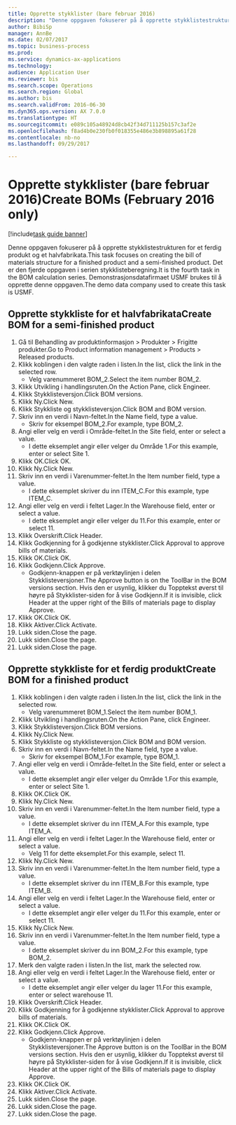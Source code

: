 ```yaml
--- 
title: Opprette stykklister (bare februar 2016)
description: "Denne oppgaven fokuserer på å opprette stykklistestrukturen for et ferdig produkt og et halvfabrikata."
author: BibiSp
manager: AnnBe
ms.date: 02/07/2017
ms.topic: business-process
ms.prod: 
ms.service: dynamics-ax-applications
ms.technology: 
audience: Application User
ms.reviewer: bis
ms.search.scope: Operations
ms.search.region: Global
ms.author: bis
ms.search.validFrom: 2016-06-30
ms.dyn365.ops.version: AX 7.0.0
ms.translationtype: HT
ms.sourcegitcommit: e089c105a48924d8cb42f34d711125b157c3af2e
ms.openlocfilehash: f8ad4b0e230fb0f018355e486e3b898895a61f28
ms.contentlocale: nb-no
ms.lasthandoff: 09/29/2017

---
```

# <a name="create-boms-february-2016-only"></a><span data-ttu-id="9241c-103">Opprette stykklister (bare februar 2016)</span><span class="sxs-lookup"><span data-stu-id="9241c-103">Create BOMs (February 2016 only)</span></span>

[!include[task guide banner](../../includes/task-guide-banner.md)]

<span data-ttu-id="9241c-104">Denne oppgaven fokuserer på å opprette stykklistestrukturen for et ferdig produkt og et halvfabrikata.</span><span class="sxs-lookup"><span data-stu-id="9241c-104">This task focuses on creating the bill of materials structure for a finished product and a semi-finished product.</span></span> <span data-ttu-id="9241c-105">Det er den fjerde oppgaven i serien stykklisteberegning.</span><span class="sxs-lookup"><span data-stu-id="9241c-105">It is the fourth task in the BOM calculation series.</span></span> <span data-ttu-id="9241c-106">Demonstrasjonsdatafirmaet USMF brukes til å opprette denne oppgaven.</span><span class="sxs-lookup"><span data-stu-id="9241c-106">The demo data company used to create this task is USMF.</span></span>


## <a name="create-bom-for-a-semi-finished-product"></a><span data-ttu-id="9241c-107">Opprette stykkliste for et halvfabrikata</span><span class="sxs-lookup"><span data-stu-id="9241c-107">Create BOM for a semi-finished product</span></span>
1. <span data-ttu-id="9241c-108">Gå til Behandling av produktinformasjon > Produkter > Frigitte produkter.</span><span class="sxs-lookup"><span data-stu-id="9241c-108">Go to Product information management > Products > Released products.</span></span>
2. <span data-ttu-id="9241c-109">Klikk koblingen i den valgte raden i listen.</span><span class="sxs-lookup"><span data-stu-id="9241c-109">In the list, click the link in the selected row.</span></span>
    * <span data-ttu-id="9241c-110">Velg varenummeret BOM_2.</span><span class="sxs-lookup"><span data-stu-id="9241c-110">Select the item number BOM_2.</span></span>  
3. <span data-ttu-id="9241c-111">Klikk Utvikling i handlingsruten.</span><span class="sxs-lookup"><span data-stu-id="9241c-111">On the Action Pane, click Engineer.</span></span>
4. <span data-ttu-id="9241c-112">Klikk Stykklisteversjon.</span><span class="sxs-lookup"><span data-stu-id="9241c-112">Click BOM versions.</span></span>
5. <span data-ttu-id="9241c-113">Klikk Ny.</span><span class="sxs-lookup"><span data-stu-id="9241c-113">Click New.</span></span>
6. <span data-ttu-id="9241c-114">Klikk Stykkliste og stykklisteversjon.</span><span class="sxs-lookup"><span data-stu-id="9241c-114">Click BOM and BOM version.</span></span>
7. <span data-ttu-id="9241c-115">Skriv inn en verdi i Navn-feltet.</span><span class="sxs-lookup"><span data-stu-id="9241c-115">In the Name field, type a value.</span></span>
    * <span data-ttu-id="9241c-116">Skriv for eksempel BOM_2.</span><span class="sxs-lookup"><span data-stu-id="9241c-116">For example, type BOM_2.</span></span>  
8. <span data-ttu-id="9241c-117">Angi eller velg en verdi i Område-feltet.</span><span class="sxs-lookup"><span data-stu-id="9241c-117">In the Site field, enter or select a value.</span></span>
    * <span data-ttu-id="9241c-118">I dette eksemplet angir eller velger du Område 1.</span><span class="sxs-lookup"><span data-stu-id="9241c-118">For this example, enter or select Site 1.</span></span>  
9. <span data-ttu-id="9241c-119">Klikk OK.</span><span class="sxs-lookup"><span data-stu-id="9241c-119">Click OK.</span></span>
10. <span data-ttu-id="9241c-120">Klikk Ny.</span><span class="sxs-lookup"><span data-stu-id="9241c-120">Click New.</span></span>
11. <span data-ttu-id="9241c-121">Skriv inn en verdi i Varenummer-feltet.</span><span class="sxs-lookup"><span data-stu-id="9241c-121">In the Item number field, type a value.</span></span>
    * <span data-ttu-id="9241c-122">I dette eksemplet skriver du inn ITEM_C.</span><span class="sxs-lookup"><span data-stu-id="9241c-122">For this example, type ITEM_C.</span></span>  
12. <span data-ttu-id="9241c-123">Angi eller velg en verdi i feltet Lager.</span><span class="sxs-lookup"><span data-stu-id="9241c-123">In the Warehouse field, enter or select a value.</span></span>
    * <span data-ttu-id="9241c-124">I dette eksemplet angir eller velger du 11.</span><span class="sxs-lookup"><span data-stu-id="9241c-124">For this example, enter or select 11.</span></span>  
13. <span data-ttu-id="9241c-125">Klikk Overskrift.</span><span class="sxs-lookup"><span data-stu-id="9241c-125">Click Header.</span></span>
14. <span data-ttu-id="9241c-126">Klikk Godkjenning for å godkjenne stykklister.</span><span class="sxs-lookup"><span data-stu-id="9241c-126">Click Approval to approve bills of materials.</span></span>
15. <span data-ttu-id="9241c-127">Klikk OK.</span><span class="sxs-lookup"><span data-stu-id="9241c-127">Click OK.</span></span>
16. <span data-ttu-id="9241c-128">Klikk Godkjenn.</span><span class="sxs-lookup"><span data-stu-id="9241c-128">Click Approve.</span></span>
    * <span data-ttu-id="9241c-129">Godkjenn-knappen er på verktøylinjen i delen Stykklisteversjoner.</span><span class="sxs-lookup"><span data-stu-id="9241c-129">The Approve button is on the ToolBar in the  BOM versions section.</span></span> <span data-ttu-id="9241c-130">Hvis den er usynlig, klikker du Topptekst øverst til høyre på Stykklister-siden for å vise Godkjenn.</span><span class="sxs-lookup"><span data-stu-id="9241c-130">If it is invisible, click Header at the upper right of the Bills of materials page to display Approve.</span></span>  
17. <span data-ttu-id="9241c-131">Klikk OK.</span><span class="sxs-lookup"><span data-stu-id="9241c-131">Click OK.</span></span>
18. <span data-ttu-id="9241c-132">Klikk Aktiver.</span><span class="sxs-lookup"><span data-stu-id="9241c-132">Click Activate.</span></span>
19. <span data-ttu-id="9241c-133">Lukk siden.</span><span class="sxs-lookup"><span data-stu-id="9241c-133">Close the page.</span></span>
20. <span data-ttu-id="9241c-134">Lukk siden.</span><span class="sxs-lookup"><span data-stu-id="9241c-134">Close the page.</span></span>
21. <span data-ttu-id="9241c-135">Lukk siden.</span><span class="sxs-lookup"><span data-stu-id="9241c-135">Close the page.</span></span>

## <a name="create-bom-for-a-finished-product"></a><span data-ttu-id="9241c-136">Opprette stykkliste for et ferdig produkt</span><span class="sxs-lookup"><span data-stu-id="9241c-136">Create BOM for a finished product</span></span>
1. <span data-ttu-id="9241c-137">Klikk koblingen i den valgte raden i listen.</span><span class="sxs-lookup"><span data-stu-id="9241c-137">In the list, click the link in the selected row.</span></span>
    * <span data-ttu-id="9241c-138">Velg varenummeret BOM_1.</span><span class="sxs-lookup"><span data-stu-id="9241c-138">Select the item number BOM_1.</span></span>  
2. <span data-ttu-id="9241c-139">Klikk Utvikling i handlingsruten.</span><span class="sxs-lookup"><span data-stu-id="9241c-139">On the Action Pane, click Engineer.</span></span>
3. <span data-ttu-id="9241c-140">Klikk Stykklisteversjon.</span><span class="sxs-lookup"><span data-stu-id="9241c-140">Click BOM versions.</span></span>
4. <span data-ttu-id="9241c-141">Klikk Ny.</span><span class="sxs-lookup"><span data-stu-id="9241c-141">Click New.</span></span>
5. <span data-ttu-id="9241c-142">Klikk Stykkliste og stykklisteversjon.</span><span class="sxs-lookup"><span data-stu-id="9241c-142">Click BOM and BOM version.</span></span>
6. <span data-ttu-id="9241c-143">Skriv inn en verdi i Navn-feltet.</span><span class="sxs-lookup"><span data-stu-id="9241c-143">In the Name field, type a value.</span></span>
    * <span data-ttu-id="9241c-144">Skriv for eksempel BOM_1.</span><span class="sxs-lookup"><span data-stu-id="9241c-144">For example, type BOM_1.</span></span>  
7. <span data-ttu-id="9241c-145">Angi eller velg en verdi i Område-feltet.</span><span class="sxs-lookup"><span data-stu-id="9241c-145">In the Site field, enter or select a value.</span></span>
    * <span data-ttu-id="9241c-146">I dette eksemplet angir eller velger du Område 1.</span><span class="sxs-lookup"><span data-stu-id="9241c-146">For this example, enter or select Site 1.</span></span>  
8. <span data-ttu-id="9241c-147">Klikk OK.</span><span class="sxs-lookup"><span data-stu-id="9241c-147">Click OK.</span></span>
9. <span data-ttu-id="9241c-148">Klikk Ny.</span><span class="sxs-lookup"><span data-stu-id="9241c-148">Click New.</span></span>
10. <span data-ttu-id="9241c-149">Skriv inn en verdi i Varenummer-feltet.</span><span class="sxs-lookup"><span data-stu-id="9241c-149">In the Item number field, type a value.</span></span>
    * <span data-ttu-id="9241c-150">I dette eksemplet skriver du inn ITEM_A.</span><span class="sxs-lookup"><span data-stu-id="9241c-150">For this example, type ITEM_A.</span></span>  
11. <span data-ttu-id="9241c-151">Angi eller velg en verdi i feltet Lager.</span><span class="sxs-lookup"><span data-stu-id="9241c-151">In the Warehouse field, enter or select a value.</span></span>
    * <span data-ttu-id="9241c-152">Velg 11 for dette eksemplet.</span><span class="sxs-lookup"><span data-stu-id="9241c-152">For this example, select 11.</span></span>  
12. <span data-ttu-id="9241c-153">Klikk Ny.</span><span class="sxs-lookup"><span data-stu-id="9241c-153">Click New.</span></span>
13. <span data-ttu-id="9241c-154">Skriv inn en verdi i Varenummer-feltet.</span><span class="sxs-lookup"><span data-stu-id="9241c-154">In the Item number field, type a value.</span></span>
    * <span data-ttu-id="9241c-155">I dette eksemplet skriver du inn ITEM_B.</span><span class="sxs-lookup"><span data-stu-id="9241c-155">For this example, type ITEM_B.</span></span>  
14. <span data-ttu-id="9241c-156">Angi eller velg en verdi i feltet Lager.</span><span class="sxs-lookup"><span data-stu-id="9241c-156">In the Warehouse field, enter or select a value.</span></span>
    * <span data-ttu-id="9241c-157">I dette eksemplet angir eller velger du 11.</span><span class="sxs-lookup"><span data-stu-id="9241c-157">For this example, enter or select 11.</span></span>  
15. <span data-ttu-id="9241c-158">Klikk Ny.</span><span class="sxs-lookup"><span data-stu-id="9241c-158">Click New.</span></span>
16. <span data-ttu-id="9241c-159">Skriv inn en verdi i Varenummer-feltet.</span><span class="sxs-lookup"><span data-stu-id="9241c-159">In the Item number field, type a value.</span></span>
    * <span data-ttu-id="9241c-160">I dette eksemplet skriver du inn BOM_2.</span><span class="sxs-lookup"><span data-stu-id="9241c-160">For this example, type BOM_2.</span></span>  
17. <span data-ttu-id="9241c-161">Merk den valgte raden i listen.</span><span class="sxs-lookup"><span data-stu-id="9241c-161">In the list, mark the selected row.</span></span>
18. <span data-ttu-id="9241c-162">Angi eller velg en verdi i feltet Lager.</span><span class="sxs-lookup"><span data-stu-id="9241c-162">In the Warehouse field, enter or select a value.</span></span>
    * <span data-ttu-id="9241c-163">I dette eksemplet angir eller velger du lager 11.</span><span class="sxs-lookup"><span data-stu-id="9241c-163">For this example, enter or select warehouse 11.</span></span>  
19. <span data-ttu-id="9241c-164">Klikk Overskrift.</span><span class="sxs-lookup"><span data-stu-id="9241c-164">Click Header.</span></span>
20. <span data-ttu-id="9241c-165">Klikk Godkjenning for å godkjenne stykklister.</span><span class="sxs-lookup"><span data-stu-id="9241c-165">Click Approval to approve bills of materials.</span></span>
21. <span data-ttu-id="9241c-166">Klikk OK.</span><span class="sxs-lookup"><span data-stu-id="9241c-166">Click OK.</span></span>
22. <span data-ttu-id="9241c-167">Klikk Godkjenn.</span><span class="sxs-lookup"><span data-stu-id="9241c-167">Click Approve.</span></span>
    * <span data-ttu-id="9241c-168">Godkjenn-knappen er på verktøylinjen i delen Stykklisteversjoner.</span><span class="sxs-lookup"><span data-stu-id="9241c-168">The Approve button is on the ToolBar in the  BOM versions section.</span></span> <span data-ttu-id="9241c-169">Hvis den er usynlig, klikker du Topptekst øverst til høyre på Stykklister-siden for å vise Godkjenn.</span><span class="sxs-lookup"><span data-stu-id="9241c-169">If it is invisible, click Header at the upper right of the Bills of materials page to display Approve.</span></span>  
23. <span data-ttu-id="9241c-170">Klikk OK.</span><span class="sxs-lookup"><span data-stu-id="9241c-170">Click OK.</span></span>
24. <span data-ttu-id="9241c-171">Klikk Aktiver.</span><span class="sxs-lookup"><span data-stu-id="9241c-171">Click Activate.</span></span>
25. <span data-ttu-id="9241c-172">Lukk siden.</span><span class="sxs-lookup"><span data-stu-id="9241c-172">Close the page.</span></span>
26. <span data-ttu-id="9241c-173">Lukk siden.</span><span class="sxs-lookup"><span data-stu-id="9241c-173">Close the page.</span></span>
27. <span data-ttu-id="9241c-174">Lukk siden.</span><span class="sxs-lookup"><span data-stu-id="9241c-174">Close the page.</span></span>


